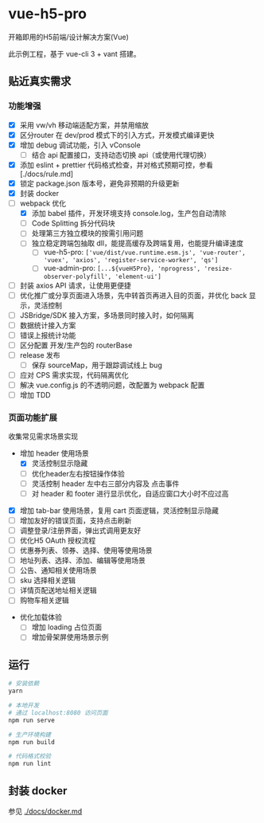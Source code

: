# vue-h5-pro

开箱即用的H5前端/设计解决方案(Vue)

此示例工程，基于 vue-cli 3 + vant 搭建。

## 贴近真实需求

### 功能增强

- [x] 采用 vw/vh 移动端适配方案，并禁用缩放
- [x] 区分router 在 dev/prod 模式下的引入方式，开发模式编译更快
- [x] 增加 debug 调试功能，引入 vConsole
  - [ ] 结合 api 配置接口，支持动态切换 api（或使用代理切换）
- [x] 添加 eslint + prettier 代码格式检查，并对格式预期可控，参看[./docs/rule.md]
- [x] 锁定 package.json 版本号，避免非预期的升级更新
- [x] 封装 docker
- [ ] webpack 优化
  - [x] 添加 babel 插件，开发环境支持 console.log，生产包自动清除
  - [ ] Code Splitting 拆分代码块
  - [ ] 处理第三方独立模块的按需引用问题
  - [ ] 独立稳定跨端包抽取 dll，能提高缓存及跨端复用，也能提升编译速度
    - [ ] vue-h5-pro: `['vue/dist/vue.runtime.esm.js', 'vue-router', 'vuex', 'axios', 'register-service-worker', 'qs']`
    - [ ] vue-admin-pro: `[...${vueH5Pro}, 'nprogress', 'resize-observer-polyfill', 'element-ui']`
- [ ] 封装 axios API 请求，让使用更便捷
- [ ] 优化推广或分享页面进入场景，先中转首页再进入目的页面，并优化 back 显示，灵活控制
- [ ] JSBridge/SDK 接入方案，多场景同时接入时，如何隔离
- [ ] 数据统计接入方案
- [ ] 错误上报统计功能
- [ ] 区分配置 开发/生产包的 routerBase
- [ ] release 发布
  - [ ] 保存 sourceMap，用于跟踪调试线上 bug
- [ ] 应对 CPS 需求实现，代码隔离优化
- [ ] 解决 vue.config.js 的不透明问题，改配置为 webpack 配置
- [ ] 增加 TDD

### 页面功能扩展

收集常见需求场景实现

- 增加 header 使用场景
  - [x] 灵活控制显示隐藏
  - [ ] 优化header左右按钮操作体验
  - [ ] 灵活控制 header 左中右三部分内容及 点击事件
  - [ ] 对 header 和 footer 进行显示优化，自适应窗口大小时不应过高
- [x] 增加 tab-bar 使用场景，复用 cart 页面逻辑，灵活控制显示隐藏
- [ ] 增加友好的错误页面，支持点击刷新
- [ ] 调整登录/注册界面，弹出式调用更友好
- [ ] 优化H5 OAuth 授权流程
- [ ] 优惠券列表、领券、选择、使用等使用场景
- [ ] 地址列表、选择、添加、编辑等使用场景
- [ ] 公告、通知相关使用场景
- [ ] sku 选择相关逻辑
- [ ] 详情页配送地址相关逻辑
- [ ] 购物车相关逻辑
- 优化加载体验
  - [ ] 增加 loading 占位页面
  - [ ] 增加骨架屏使用场景示例

## 运行

``` bash
# 安装依赖
yarn

# 本地开发
# 通过 localhost:8080 访问页面
npm run serve

# 生产环境构建
npm run build

# 代码格式校验
npm run lint
```

## 封装 docker

参见 [./docs/docker.md](./docs/docker.md)
